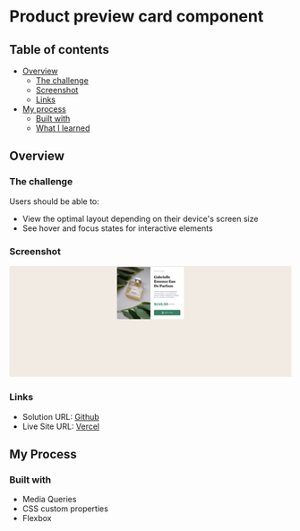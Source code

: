 # Product preview card component 


## Table of contents

- [Overview](#overview)
  - [The challenge](#the-challenge)
  - [Screenshot](#screenshot)
  - [Links](#links)
- [My process](#my-process)
  - [Built with](#built-with)
  - [What I learned](#what-i-learned)




## Overview

### The challenge

Users should be able to:

- View the optimal layout depending on their device's screen size
- See hover and focus states for interactive elements

### Screenshot

![](./screenshot-product-preview-card.png)


### Links

- Solution URL: [Github](https://github.com/bandianconde/product-preview-card-component)
- Live Site URL: [Vercel](https://product-preview-card-component-plum-phi.vercel.app/)

## My Process
### Built with

- Media Queries
- CSS custom properties
- Flexbox




